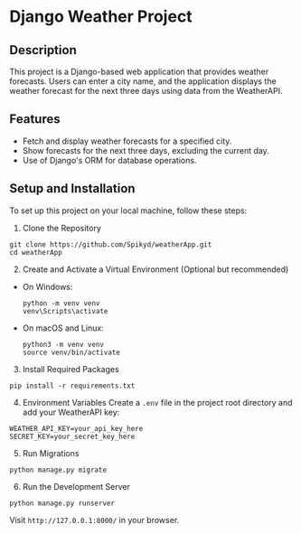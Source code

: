 # Django Weather Project

## Description

This project is a Django-based web application that provides weather forecasts. Users can enter a city name, and the application displays the weather forecast for the next three days using data from the WeatherAPI.

## Features

- Fetch and display weather forecasts for a specified city.
- Show forecasts for the next three days, excluding the current day.
- Use of Django's ORM for database operations.

## Setup and Installation

To set up this project on your local machine, follow these steps:

1. Clone the Repository

```
git clone https://github.com/Spikyd/weatherApp.git
cd weatherApp
```

2. Create and Activate a Virtual Environment (Optional but recommended)

- On Windows:
  ```
  python -m venv venv
  venv\Scripts\activate
  ```
- On macOS and Linux:
  ```
  python3 -m venv venv
  source venv/bin/activate
  ```

3. Install Required Packages

```
pip install -r requirements.txt
```

4. Environment Variables
   Create a `.env` file in the project root directory and add your WeatherAPI key:

```
WEATHER_API_KEY=your_api_key_here
SECRET_KEY=your_secret_key_here
```

5. Run Migrations

```
python manage.py migrate
```

6. Run the Development Server

```
python manage.py runserver
```

Visit `http://127.0.0.1:8000/` in your browser.
